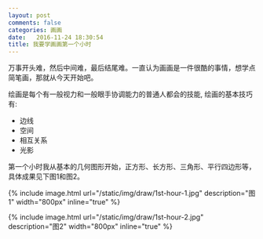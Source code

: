 ```yaml
---
layout: post
comments: false
categories: 画画
date:   2016-11-24 18:30:54
title: 我要学画画第一个小时
---
```


万事开头难，然后中间难，最后结尾难。一直认为画画是一件很酷的事情，想学点简笔画，那就从今天开始吧。

绘画是每个有一般视力和一般眼手协调能力的普通人都会的技能, 绘画的基本技巧有:
- 边线
- 空间
- 相互关系
- 光影

第一个小时我从基本的几何图形开始，正方形、长方形、三角形、平行四边形等，具体成果见下图1和图2。

{% include image.html url="/static/img/draw/1st-hour-1.jpg" description="图1" width="800px" inline="true" %}

{% include image.html url="/static/img/draw/1st-hour-2.jpg" description="图2" width="800px" inline="true" %}
